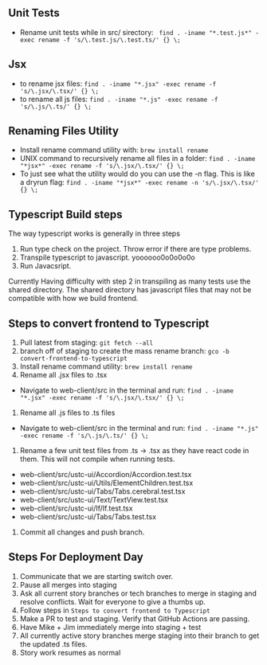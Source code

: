 

## Unit Tests
- Rename unit tests while in src/ sirectory: ``` find . -iname "*.test.js*" -exec rename -f 's/\.test.js/\.test.ts/' {} \;```

## Jsx 
- to rename jsx files: ``` find . -iname "*.jsx" -exec rename -f 's/\.jsx/\.tsx/' {} \; ```
- to rename all js files: ```find . -iname "*.js" -exec rename -f 's/\.js/\.ts/' {} \;```

## Renaming Files Utility
- Install rename command utility with: ```brew install rename```
- UNIX command to recursively rename all files in a folder:
``` find . -iname "*jsx*" -exec rename -f 's/\.jsx/\.tsx/' {} \; ```
- To just see what the utility would do you can use the -n flag. This is like a dryrun flag: 
``` find . -iname "*jsx*" -exec rename -n 's/\.jsx/\.tsx/' {} \; ```



## Typescript Build steps
The way typescript works is generally in three steps
1. Run type check on the project. Throw error if there are type problems.
1. Transpile typescript to javascript. yoooooo0o0o0o0o
1. Run Javacsript.

Currently Having difficulty with step 2 in transpiling as many tests use the shared directory. The shared directory has javascript files that may not be compatible with how we build frontend.


## Steps to convert frontend to Typescript
1. Pull latest from staging: ```git fetch --all```
1. branch off of staging to create the mass rename branch: ```gco -b convert-frontend-to-typescript```
1. Install rename command utility: ```brew install rename```
1. Rename all .jsx files to .tsx 
  - Navigate to web-client/src in the terminal and run: ``` find . -iname "*.jsx" -exec rename -f 's/\.jsx/\.tsx/' {} \; ```
1. Rename all .js files to .ts files
  - Navigate to web-client/src in the terminal and run: ```find . -iname "*.js" -exec rename -f 's/\.js/\.ts/' {} \;```
1. Rename a few unit test files from .ts -> .tsx as they have react code in them. This will not compile when running tests.
  - web-client/src/ustc-ui/Accordion/Accordion.test.tsx
  - web-client/src/ustc-ui/Utils/ElementChildren.test.tsx
  - web-client/src/ustc-ui/Tabs/Tabs.cerebral.test.tsx
  - web-client/src/ustc-ui/Text/TextView.test.tsx
  - web-client/src/ustc-ui/If/If.test.tsx
  - web-client/src/ustc-ui/Tabs/Tabs.test.tsx
1. Commit all changes and push branch.

## Steps For Deployment Day
1. Communicate that we are starting switch over.
1. Pause all merges into staging
1. Ask all current story branches or tech branches to merge in staging and resolve conflicts. Wait for everyone to give a thumbs up.
1. Follow steps in ```Steps to convert frontend to Typescript```
1. Make a PR to test and staging. Verify that GitHub Actions are passing.
1. Have Mike + Jim immediately merge into staging + test
1. All currently active story branches merge staging into their branch to get the updated .ts files.
1. Story work resumes as normal
